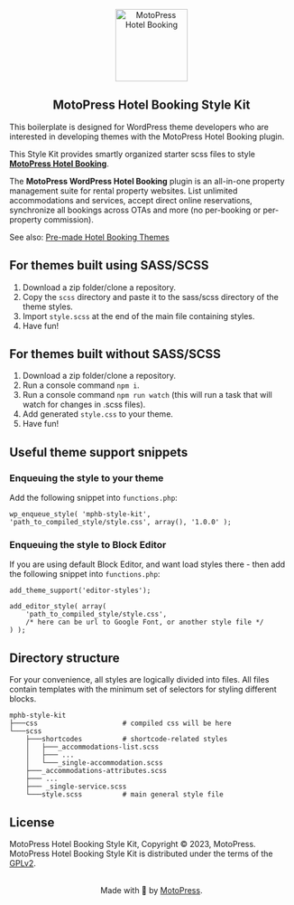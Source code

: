 <p align="center">
  <a href="https://motopress.com/products/hotel-booking/">
    <img src="https://ps.w.org/motopress-hotel-booking-lite/assets/icon-128x128.png" width="128" height="128" alt="MotoPress Hotel Booking">
  </a>
</p>

<h2 align="center">MotoPress Hotel Booking Style Kit</h2>

This boilerplate is designed for WordPress theme developers who are interested in developing themes with the MotoPress Hotel Booking plugin.

This Style Kit provides smartly organized starter scss files to style [**MotoPress Hotel Booking**](https://motopress.com/products/hotel-booking/).

The **MotoPress WordPress Hotel Booking** plugin is an all-in-one property management suite for rental property websites. List unlimited accommodations and services, accept direct online reservations, synchronize all bookings across OTAs and more (no per-booking or per-property commission).

See also: [Pre-made Hotel Booking Themes](https://motopress.com/products/category/hotel-rental-wordpress-themes/)

## For themes built using SASS/SCSS

1. Download a zip folder/clone a repository.
2. Copy the `scss` directory and paste it to the sass/scss directory of the theme styles.
3. Import `style.scss` at the end of the main file containing styles.
4. Have fun!

## For themes built without SASS/SCSS

1. Download a zip folder/clone a repository.
2. Run a console command `npm i`.
3. Run a console command `npm run watch` (this will run a task that will watch for changes in .scss files).
4. Add generated `style.css` to your theme.
5. Have fun!

## Useful theme support snippets

### Enqueuing the style to your theme

Add the following snippet into `functions.php`:

```
wp_enqueue_style( 'mphb-style-kit', 'path_to_compiled_style/style.css', array(), '1.0.0' );
```

### Enqueuing the style to Block Editor

If you are using default Block Editor, and want load styles there - then add the following snippet into `functions.php`:

```
add_theme_support('editor-styles');

add_editor_style( array(
    'path_to_compiled_style/style.css',
    /* here can be url to Google Font, or another style file */
) );
```

## Directory structure
For your convenience, all styles are logically divided into files. All files contain templates with the minimum set of selectors for styling different blocks.

```
mphb-style-kit
├───css                     # compiled css will be here
└───scss
    ├───shortcodes          # shortcode-related styles
    │   ├───_accommodations-list.scss
    │   ├─── ...
    │   └───_single-accommodation.scss
    ├───_accommodations-attributes.scss
    ├─── ...
    ├─── _single-service.scss
    └───style.scss          # main general style file
```

## License
MotoPress Hotel Booking Style Kit, Copyright &copy; 2023, MotoPress. MotoPress Hotel Booking Style Kit is distributed under the terms of the [GPLv2](http://www.gnu.org/licenses/gpl-2.0.html).

<p align="center">
    <br/>
    Made with 💙 by <a href="https://motopress.com/">MotoPress</a>.<br/>
</p>